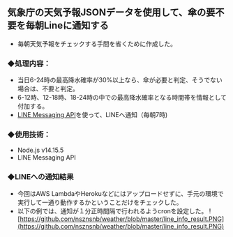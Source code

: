 
## 気象庁の天気予報JSONデータを使用して、傘の要不要を毎朝Lineに通知する
- 毎朝天気予報をチェックする手間を省くために作成した。


### ◆処理内容：
- 当日6-24時の最高降水確率が30%以上なら、傘が必要と判定、そうでない場合は、不要と判定。
- 6-12時、12-18時、18-24時の中での最高降水確率となる時間帯を情報として付加する。  
- [LINE Messaging API](https://developers.line.biz/ja/services/messaging-api/)を使って、LINEへ通知（毎朝7時)  


### ◆使用技術：
- Node.js v14.15.5
- LINE Messaging API

 
### ◆LINEへの通知結果
- 今回はAWS LambdaやHerokuなどにはアップロードせずに、手元の環境で実行して一通り動作するかということだけをチェックした。
- 以下の例では、通知が１分正時間隔で行われるようcronを設定した。
![https://github.com/nsznsnb/weather/blob/master/line_info_result.PNG](https://github.com/nsznsnb/weather/blob/master/line_info_result.PNG)

